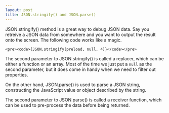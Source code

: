 ```yaml
---
layout: post
title: JSON.stringify() and JSON.parse()
---
```


JSON.stringify() method is a great way to debug JSON data. Say you retreive a JSON data from somewhere and you want to output the result onto the screen. The following code works like a magic.

```
<pre><code>{JSON.stringify(preload, null, 4)}</code></pre>
```

The second parameter to JSON.stringify() is called a replacer, which can be either a function or an array. Most of the time we just put a `null` as the second parameter, but it does come in handy when we need to filter out properties.

On the other hand, JSON.parse() is used to parse a JSON string, constructing the JavaScript value or object described by the string. 

The second parameter to JSON.parse() is called a receiver function, which can be used to pre-process the data before being returned.